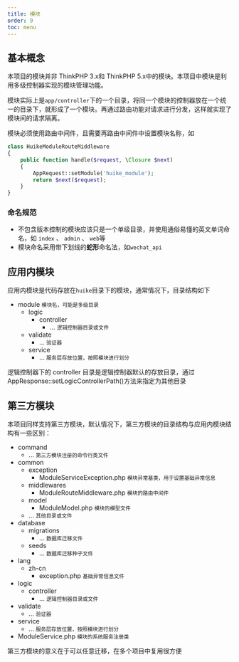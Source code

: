 ```yaml
---
title: 模块
order: 9
toc: menu
---
```

## 基本概念

<Alert type="info">
本项目的模块并非 ThinkPHP 3.x和 ThinkPHP 5.x中的模块。本项目中模块是利用多级控制器实现的模块管理功能。
</Alert>

模块实际上是`app/controller`下的一个目录，将同一个模块的控制器放在一个统一的目录下，就形成了一个模块。再通过路由功能对请求进行分发，这样就实现了模块间的请求隔离。

<Alert type="error">
模块必须使用路由中间件，且需要再路由中间件中设置模块名称，如
</Alert>

```php
class HuikeModuleRouteMiddleware
{
    public function handle($request, \Closure $next)
    {
        AppRequest::setModule('huike_module');
        return $next($request);
    }
}
```

### 命名规范

+ 不包含版本控制的模块应该只是一个单级目录，并使用通俗易懂的英文单词命名，如 `index` 、 `admin` 、 `web`等
+ 模块命名采用带下划线的**蛇形**命名法，如`wechat_api`

## 应用内模块

应用内模块是代码存放在`huike`目录下的模块，通常情况下，目录结构如下

<Tree title="huike">
<ul>
<li>
          module
          <small>模块名，可能是多级目录</small>
          <ul>
                <li>
      logic
      <ul>
        <li>
          controller
          <ul>
            <li>
              ... <small>逻辑控制器目录或文件</small>
            </li>
          </ul>
        </li>
      </ul>
    </li>
    <li>
      validate
      <ul>
        <li>
          ...
          <small>验证器</small>
        </li>
      </ul>
    </li>
    <li>
      service
      <ul>
        <li>
          ...
          <small>服务层存放位置，按照模块进行划分</small>
        </li>
      </ul>
    </li>
          </ul>
        </li>
</ul>
</Tree>

<Alert type="error">
逻辑控制器下的 controller 目录是逻辑控制器默认的存放目录，通过AppResponse::setLogicControllerPath()方法来指定为其他目录
</Alert>


## 第三方模块

本项目同样支持第三方模块，默认情况下，第三方模块的目录结构与应用内模块结构有一些区别：

<Tree title="extend_module">
  <ul>
    <li>
      command
      <ul>
        <li>
          ...
        <small>第三方模块注册的命令行类文件</small>
        </li>
      </ul>
    </li>
    <li>
      common
      <ul>
        <li>
          exception
          <ul>
            <li>
              ModuleServiceException.php
              <small>模块异常基类，用于设置基础异常信息</small>
            </li>
          </ul>
        </li>
        <li>
          middlewares
          <ul>
            <li>
              ModuleRouteMiddleware.php
              <small>模块的路由中间件</small>
            </li>
          </ul>
        </li>
        <li>
          model
          <ul>
            <li>
              ModuleModel.php
              <small>模块的模型文件</small>
            </li>
          </ul>
        </li>
        <li>
          ...
          <small>其他目录或文件</small>
        </li>
      </ul>
    </li>
    <li>
      database
      <ul>
        <li>
        migrations
          <ul>
          <li>
          ...
            <small>数据库迁移文件</small>
          </ul>
        </li>
        <li>seeds
        <ul>
          <li>
          ...
            <small>数据库迁移种子文件</small>
          </ul>
        </li>
      </ul>
    </li>
    <li>
      lang
      <ul>
        <li>
          zh-cn
          <ul>
            <li>
              exception.php
              <small>基础异常信息文件</small>
            </li>
          </ul>
        </li>
      </ul>
    </li>
    <li>
      logic
      <ul>
        <li>
          controller
          <ul>
            <li>
              ... <small>逻辑控制器目录或文件</small>
            </li>
          </ul>
        </li>
      </ul>
    </li>
    <li>
      validate
      <ul>
        <li>
          ...
          <small>验证器</small>
        </li>
      </ul>
    </li>
    <li>
      service
      <ul>
        <li>
          ...
          <small>服务层存放位置，按照模块进行划分</small>
        </li>
      </ul>
    </li>
    <li>
      ModuleService.php
      <small>模块的系统服务注册类</small>
    </li>
  </ul>
</Tree>

<Alert type="error">
第三方模块的意义在于可以任意迁移，在多个项目中复用很方便
</Alert>
